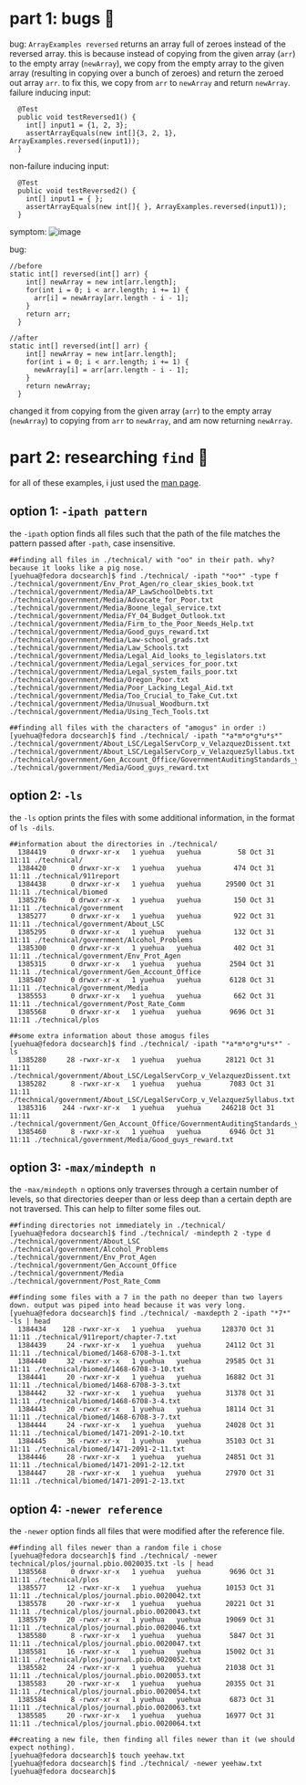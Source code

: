 # part 1: bugs 🐞
bug: `ArrayExamples reversed`  returns an array full of zeroes instead of the reversed array. this is because instead of copying from the given array (`arr`) to the empty array (`newArray`), we copy from the empty array to the given array (resulting in copying over a bunch of zeroes) and return the zeroed out array `arr`. to fix this, we copy from `arr` to `newArray` and return `newArray`.  
failure inducing input:
```
  @Test
  public void testReversed1() {
    int[] input1 = {1, 2, 3};
    assertArrayEquals(new int[]{3, 2, 1}, ArrayExamples.reversed(input1));
  }
```
non-failure inducing input:
```
  @Test
  public void testReversed2() {
    int[] input1 = { };
    assertArrayEquals(new int[]{ }, ArrayExamples.reversed(input1));
  }
```
symptom:
![image](https://github.com/yue-hua-x/cse15l-lab-reports/assets/146787492/ba885a09-240c-44c7-8f11-3e6160b2ef66)

bug:
```
//before
static int[] reversed(int[] arr) {
    int[] newArray = new int[arr.length];
    for(int i = 0; i < arr.length; i += 1) {
      arr[i] = newArray[arr.length - i - 1];
    }
    return arr;
  }
```

```
//after
static int[] reversed(int[] arr) {
    int[] newArray = new int[arr.length];
    for(int i = 0; i < arr.length; i += 1) {
      newArray[i] = arr[arr.length - i - 1];
    }
    return newArray;
  }
```
changed it from copying from the given array (`arr`) to the empty array (`newArray`) to copying from `arr` to `newArray`, and am now returning `newArray`. 
# part 2: researching `find` 🔎
for all of these examples, i just used the [man page](https://man7.org/linux/man-pages/man1/find.1.html).  
## option 1: `-ipath pattern`
the `-ipath` option finds all files such that the path of the file matches the pattern passed after `-path`, case insensitive.
```
##finding all files in ./technical/ with "oo" in their path. why? because it looks like a pig nose.
[yuehua@fedora docsearch]$ find ./technical/ -ipath "*oo*" -type f
./technical/government/Env_Prot_Agen/ro_clear_skies_book.txt
./technical/government/Media/AP_LawSchoolDebts.txt
./technical/government/Media/Advocate_for_Poor.txt
./technical/government/Media/Boone_legal_service.txt
./technical/government/Media/FY_04_Budget_Outlook.txt
./technical/government/Media/Firm_to_the_Poor_Needs_Help.txt
./technical/government/Media/Good_guys_reward.txt
./technical/government/Media/Law-school_grads.txt
./technical/government/Media/Law_Schools.txt
./technical/government/Media/Legal_Aid_looks_to_legislators.txt
./technical/government/Media/Legal_services_for_poor.txt
./technical/government/Media/Legal_system_fails_poor.txt
./technical/government/Media/Oregon_Poor.txt
./technical/government/Media/Poor_Lacking_Legal_Aid.txt
./technical/government/Media/Too_Crucial_to_Take_Cut.txt
./technical/government/Media/Unusual_Woodburn.txt
./technical/government/Media/Using_Tech_Tools.txt
```
```
##finding all files with the characters of "amogus" in order :)
[yuehua@fedora docsearch]$ find ./technical/ -ipath "*a*m*o*g*u*s*"
./technical/government/About_LSC/LegalServCorp_v_VelazquezDissent.txt
./technical/government/About_LSC/LegalServCorp_v_VelazquezSyllabus.txt
./technical/government/Gen_Account_Office/GovernmentAuditingStandards_yb2002ed.txt
./technical/government/Media/Good_guys_reward.txt
```

## option 2: `-ls`
the `-ls` option prints the files with some additional information, in the format of `ls -dils`.
```
##information about the directories in ./technical/
  1384419      0 drwxr-xr-x   1 yuehua   yuehua         58 Oct 31 11:11 ./technical/
  1384420      0 drwxr-xr-x   1 yuehua   yuehua        474 Oct 31 11:11 ./technical/911report
  1384438      0 drwxr-xr-x   1 yuehua   yuehua      29500 Oct 31 11:11 ./technical/biomed
  1385276      0 drwxr-xr-x   1 yuehua   yuehua        150 Oct 31 11:11 ./technical/government
  1385277      0 drwxr-xr-x   1 yuehua   yuehua        922 Oct 31 11:11 ./technical/government/About_LSC
  1385295      0 drwxr-xr-x   1 yuehua   yuehua        132 Oct 31 11:11 ./technical/government/Alcohol_Problems
  1385300      0 drwxr-xr-x   1 yuehua   yuehua        402 Oct 31 11:11 ./technical/government/Env_Prot_Agen
  1385315      0 drwxr-xr-x   1 yuehua   yuehua       2504 Oct 31 11:11 ./technical/government/Gen_Account_Office
  1385407      0 drwxr-xr-x   1 yuehua   yuehua       6128 Oct 31 11:11 ./technical/government/Media
  1385553      0 drwxr-xr-x   1 yuehua   yuehua        662 Oct 31 11:11 ./technical/government/Post_Rate_Comm
  1385568      0 drwxr-xr-x   1 yuehua   yuehua       9696 Oct 31 11:11 ./technical/plos
```
```
##some extra information about those amogus files
[yuehua@fedora docsearch]$ find ./technical/ -ipath "*a*m*o*g*u*s*" -ls
  1385280     28 -rwxr-xr-x   1 yuehua   yuehua      28121 Oct 31 11:11 ./technical/government/About_LSC/LegalServCorp_v_VelazquezDissent.txt
  1385282      8 -rwxr-xr-x   1 yuehua   yuehua       7083 Oct 31 11:11 ./technical/government/About_LSC/LegalServCorp_v_VelazquezSyllabus.txt
  1385316    244 -rwxr-xr-x   1 yuehua   yuehua     246218 Oct 31 11:11 ./technical/government/Gen_Account_Office/GovernmentAuditingStandards_yb2002ed.txt
  1385460      8 -rwxr-xr-x   1 yuehua   yuehua       6946 Oct 31 11:11 ./technical/government/Media/Good_guys_reward.txt
```

## option 3: `-max/mindepth n`
the `-max/mindepth n` options only traverses through a certain number of levels, so that directories deeper than or less deep than a certain depth are not traversed. This can help to filter some files out.
```
##finding directories not immediately in ./technical/
[yuehua@fedora docsearch]$ find ./technical/ -mindepth 2 -type d
./technical/government/About_LSC
./technical/government/Alcohol_Problems
./technical/government/Env_Prot_Agen
./technical/government/Gen_Account_Office
./technical/government/Media
./technical/government/Post_Rate_Comm
```
```
##finding some files with a 7 in the path no deeper than two layers down. output was piped into head because it was very long.
[yuehua@fedora docsearch]$ find ./technical/ -maxdepth 2 -ipath "*7*" -ls | head
  1384434    128 -rwxr-xr-x   1 yuehua   yuehua     128370 Oct 31 11:11 ./technical/911report/chapter-7.txt
  1384439     24 -rwxr-xr-x   1 yuehua   yuehua      24112 Oct 31 11:11 ./technical/biomed/1468-6708-3-1.txt
  1384440     32 -rwxr-xr-x   1 yuehua   yuehua      29585 Oct 31 11:11 ./technical/biomed/1468-6708-3-10.txt
  1384441     20 -rwxr-xr-x   1 yuehua   yuehua      16882 Oct 31 11:11 ./technical/biomed/1468-6708-3-3.txt
  1384442     32 -rwxr-xr-x   1 yuehua   yuehua      31378 Oct 31 11:11 ./technical/biomed/1468-6708-3-4.txt
  1384443     20 -rwxr-xr-x   1 yuehua   yuehua      18114 Oct 31 11:11 ./technical/biomed/1468-6708-3-7.txt
  1384444     24 -rwxr-xr-x   1 yuehua   yuehua      24028 Oct 31 11:11 ./technical/biomed/1471-2091-2-10.txt
  1384445     36 -rwxr-xr-x   1 yuehua   yuehua      35103 Oct 31 11:11 ./technical/biomed/1471-2091-2-11.txt
  1384446     28 -rwxr-xr-x   1 yuehua   yuehua      24851 Oct 31 11:11 ./technical/biomed/1471-2091-2-12.txt
  1384447     28 -rwxr-xr-x   1 yuehua   yuehua      27970 Oct 31 11:11 ./technical/biomed/1471-2091-2-13.txt
```

## option 4: `-newer reference`
the `-newer` option finds all files that were modified after the reference file.
```
##finding all files newer than a random file i chose
[yuehua@fedora docsearch]$ find ./technical/ -newer technical/plos/journal.pbio.0020035.txt -ls | head
  1385568      0 drwxr-xr-x   1 yuehua   yuehua       9696 Oct 31 11:11 ./technical/plos
  1385577     12 -rwxr-xr-x   1 yuehua   yuehua      10153 Oct 31 11:11 ./technical/plos/journal.pbio.0020042.txt
  1385578     20 -rwxr-xr-x   1 yuehua   yuehua      20221 Oct 31 11:11 ./technical/plos/journal.pbio.0020043.txt
  1385579     20 -rwxr-xr-x   1 yuehua   yuehua      19069 Oct 31 11:11 ./technical/plos/journal.pbio.0020046.txt
  1385580      8 -rwxr-xr-x   1 yuehua   yuehua       5847 Oct 31 11:11 ./technical/plos/journal.pbio.0020047.txt
  1385581     16 -rwxr-xr-x   1 yuehua   yuehua      15002 Oct 31 11:11 ./technical/plos/journal.pbio.0020052.txt
  1385582     24 -rwxr-xr-x   1 yuehua   yuehua      21038 Oct 31 11:11 ./technical/plos/journal.pbio.0020053.txt
  1385583     20 -rwxr-xr-x   1 yuehua   yuehua      20355 Oct 31 11:11 ./technical/plos/journal.pbio.0020054.txt
  1385584      8 -rwxr-xr-x   1 yuehua   yuehua       6873 Oct 31 11:11 ./technical/plos/journal.pbio.0020063.txt
  1385585     20 -rwxr-xr-x   1 yuehua   yuehua      16977 Oct 31 11:11 ./technical/plos/journal.pbio.0020064.txt
```
```
##creating a new file, then finding all files newer than it (we should expect nothing).
[yuehua@fedora docsearch]$ touch yeehaw.txt
[yuehua@fedora docsearch]$ find ./technical/ -newer yeehaw.txt 
[yuehua@fedora docsearch]$ 
```
